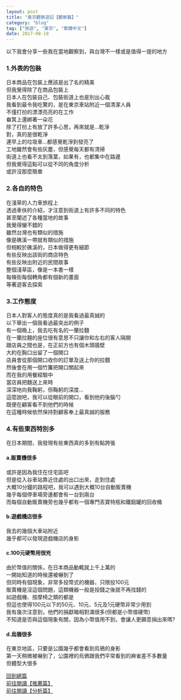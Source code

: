```yaml
---
layout: post
title: "東京觀察遊記【觀察篇】"
category: "blog"
tag: ["旅遊", "東京", "繁體中文"]
date: 2017-08-18
---
```

以下我會分享一些我在當地觀察到，與台灣不一樣或是值得一提的地方<br>

<h3>1.外表的包裝</h3>
日本商品在包裝上應該是出了名的精美<br>
但我覺得除了在商品包裝上<br>
日本人在包裝自己、包裝街道上也是別出心裁<br>
我看到最令我吃驚的，是在東京車站附近一個清潔人員<br>
不僅打扮的漂漂亮亮的在工作<br>
畚箕上還綁著一朵花<br>
除了打扮上有放了許多心思，再來就是...乾淨<br>
對，真的是很乾淨<br>
連早上的垃圾車...都感覺乾淨到發亮了<br>
工地雖然會有些灰塵，但感覺每天都有清掃<br>
街道上也看不太到落葉，如果有，也都集中在路邊<br>
但我覺得這點可以從不同的角度分析<br>
或許沒那麼簡單<br>

<h3>2.各自的特色</h3>
在淺草的人力車旅程上<br>
透過車伕的介紹，才注意到街道上有許多不同的特色<br>
甚至闡述了各種當地的故事<br>
我覺得蠻不錯的<br>
雖然台灣也有類似的措施<br>
像是礁溪一帶就有類似的措施<br>
但相較於礁溪的，日本做得更有細節<br>
有些反映出該街的商店特色<br>
有些反映出附近的民間故事<br>
整個淺草區，像是一本書一樣<br>
每條街每個轉角都有個新的畫面<br>
等著遊客去探索<br>

<h3>3.工作態度</h3>
日本人對客人的態度真的是我看過最真誠的<br>
以下舉出一個我看過最突出的例子<br>
有一個晚上，我去吃有名的一蘭拉麵<br>
在一蘭拉麵的座位很有意思不只讓你和左右的客人隔開<br>
跟店員之間也是，在正前方也有個木頭牆壁<br>
大約在胸口出留了一個開口<br>
店員會從那個開口收你的訂單及送上你的拉麵<br>
然後會在用一個竹簾把開口關起來<br>
而在我的用餐經驗中<br>
當店員把麵送上來時<br>
深深地向我鞠躬，但鞠躬的深度...<br>
這麼說吧，我可以從眼前的開口，看到他的後腦勺<br>
既便在顧客看不到他們的時候<br>
在這種時候依然保持對顧客奉上最真誠的服務<br>

<h3>4.有些東西特別多</h3>
在日本期間，我發現有些東西真的多到有點誇張<br>

<h4>a.販賣機很多</h4>
或許是因為我住在住宅區吧<br>
但是從入谷車站靠近住處的出口出來，走到住處<br>
大概10分鐘的路程吧，我可以遇到大概10台自動販賣機<br>
幾乎每個停車場旁邊都會有一台到兩台<br>
而每個自動販賣機旁也幾乎都有一個專門丟寶特瓶和鐵鋁罐的回收桶<br>

<h4>b.遊戲機店很多</h4>
我去的幾個大車站附近<br>
幾乎都可以發現遊戲機店的身影<br>

<h4>c.100元硬幣用很兇</h4>
由於幣值的關係，在日本商品動輒就上千上萬的<br>
一開始知道的時候還被嚇到了<br>
但同時有個現象，非常多投幣式的機器，只限投100元<br>
販賣機是沒這個問題，這類機器一般是投錢之後就不再找錢的<br>
如遊戲機、按摩椅之類的都是<br>
但這也使得100元以下的50元、10元、5元及1元硬幣非常少用到<br>
我有幾次注意到，他們的捐獻箱相對滿很多(但都是小幣值硬幣)<br>
不知道是否與這個現象有關，因為小幣值用不到，會讓人更願意捐出來嗎?<br>

<h4>d.烏鴉很多</h4>
在東京地區，只要是公園幾乎都會看到烏鴉的身影<br>
第一天稍微被嚇到了，公園裡的烏鴉跟我們平常看到的麻雀差不多數量<br>
但體型大很多<br>

<a href="https://rogerloh0.github.io/blog/2017/08/18/tokyo-trip/">回到總篇</a><br>
<a href="https://rogerloh0.github.io/blog/2017/08/18/tokyo-trip-recommend/">前往閱讀【推薦篇】</a><br>
<a href="https://rogerloh0.github.io/blog/2017/08/18/tokyo-trip-analysis/">前往閱讀【分析篇】</a><br>